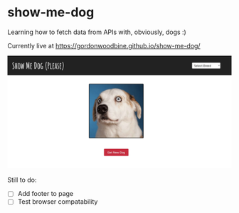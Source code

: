 # show-me-dog

Learning how to fetch data from APIs with, obviously, dogs :)

Currently live at https://gordonwoodbine.github.io/show-me-dog/

![Screenshot of Project](./img/screenshot.jpg)

Still to do:

- [ ] Add footer to page
- [ ] Test browser compatability
